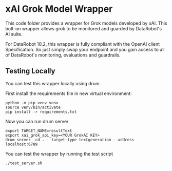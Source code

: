 # xAI Grok Model Wrapper 

This code folder provides a wrapper for Grok models developed by xAI. This bolt-on wrapper allows grok to be monitored and guarded by DataRobot's AI suite. 

For DataRobot 10.2, this wrapper is fully compliant with the OpenAI client Specification. So just simply swap your endpoint and you gain access to all of DataRobot's monitoring, evaluations and guardrails. 

## Testing Locally

You can test this wrapper locally using drum. 

First install the requirements file in new virtual environment:

```
python -m pip venv venv
source venv/bin/activate
pip install -r requirements.txt
```


Now you can run drum server

```
export TARGET_NAME=resultText
export xai_grok_api_key=<YOUR GrokAI KEY>
drum server -cd . --target-type textgeneration --address localhost:6789
```

You can test the wrapper by running the test script

```
./test_server.sh
```

